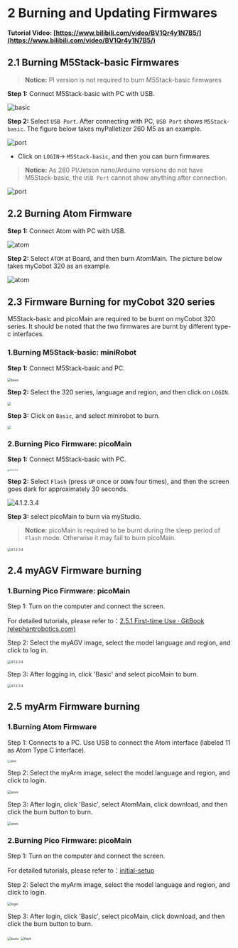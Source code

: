 2 Burning and Updating Firmwares
===============================
**Tutorial Video:  [https://www.bilibili.com/video/BV1Qr4y1N7B5/](https://www.bilibili.com/video/BV1Qr4y1N7B5/)**

2.1 Burning M5Stack-basic Firmwares
----------------------------------------

> **Notice:** PI version is not required to burn M5Stack-basic firmwares

**Step 1:** Connect M5Stack-basic with PC with USB.

![basic](../../resourse/4-BasicApplication/4.1/4.1.2.1-basic_PC.jpg)

**Step 2:** Select `USB Port`. After connecting with PC, `USB Port` shows `M5Stack-basic`. The figure below takes myPalletizer 260 M5 as an example.

![port](../../resourse/4-BasicApplication/4.1/basicconnection.jpg)



-   Click on `LOGIN`-> `M5Stack-basic`, and then you can burn firmwares.

> **Notice:** As 280 PI/Jetson nano/Arduino versions do not have M5Stack-basic, the `USB Port` cannot show anything after connection.

![port](../../resourse/4-BasicApplication/4.1/firmwareburn.jpg)

## 2.2 Burning Atom Firmware

**Step 1:** Connect Atom with PC with USB.

![atom](../../resourse/4-BasicApplication/4.1/4.1.2.1-atom_PC.jpg)

**Step 2:** Select `ATOM` at Board, and then burn AtomMain. The picture below takes myCobot 320 as an example.

![atom](../../resourse/4-BasicApplication/4.1/atommainburn.jpg)



## 2.3 Firmware Burning for myCobot 320 series

M5Stack-basic and picoMain are required to be burnt on myCobot 320 series. It should be noted that the two firmwares are burnt by different type-c interfaces.

### 1.Burning M5Stack-basic: miniRobot

**Step 1:** Connect M5Stack-basic and PC.

<img src="../../resourse/4-BasicApplication/4.1/4.1.2.1-basic_PC.jpg" alt="basic" style="zoom:50%;" />

**Step 2:** Select the 320 series, language and region, and then click on `LOGIN`.

<img src="../../resourse/4-BasicApplication/4.1/mycobot320.png" style="zoom:50%;" />



**Step 3:** Click on `Basic`, and select minirobot to burn.

<img src="../../resourse/4-BasicApplication/4.1/burnbasic.jpg" style="zoom:50%;" />



### 2.Burning Pico Firmware: picoMain

**Step 1:** Connect M5Stack-basic with PC.

<img src="../../resourse/4-BasicApplication/4.1/4.1.2.3.3.jpg" alt="4.1.2.3.3" style="zoom: 33%;" />



**Step 2:** Select `Flash` (press `UP` once or `DOWN` four times), and then the screen goes dark for approximately 30 seconds.

![4.1.2.3.4](../../resourse/4-BasicApplication/4.1/4.1.2.3.4.gif)



**Step 3:** select picoMain to burn via myStudio.

> **Notice:** picoMain is required to be burnt during the sleep period of `Flash` mode. Otherwise it may fail to burn picoMain.



<img src="../../resourse/4-BasicApplication/4.1/burnpicomain.jpg" alt="4.1.2.3.4" style="zoom:50%;" />



## 2.4 myAGV Firmware burning

### 1.Burning Pico Firmware: picoMain

Step 1: Turn on the computer and connect the screen.



For detailed tutorials, please refer to：[2.5.1 First-time Use · GitBook (elephantrobotics.com)](https://docs.elephantrobotics.com/docs/gitbook-en/13-AdvancedKit/13.2MobileCompoundRobot/13.2.1quickstart.html)





Step 2: Select the myAGV image, select the model language and region, and click to log in.



<img src="../../resourse/4-BasicApplication/4.1/agv-login-en.png" alt="4.1.2.3.4" style="zoom:50%;" />



Step 3: After logging in, click 'Basic' and select picoMain to burn.



<img src="../../resourse/4-BasicApplication/4.1/agv-flash-en.png" alt="4.1.2.3.4" style="zoom:50%;" />


## 2.5 myArm Firmware burning

### 1.Burning Atom Firmware

Step 1: Connects to a PC. Use USB to connect the Atom interface (labeled 11 as Atom Type C interface).

<img src="../../resourse/2-serialproduct/2.12-myArm/IMG_20230823_140609.jpg" alt="atom" style="zoom:40%;" />

Step 2: Select the myArm image, select the model language and region, and click to login.

<img src="../../resourse/4-BasicApplication/4.1/myarm-login.png" alt="atom" style="zoom: 50%;" />

Step 3: After login, click 'Basic', select AtomMain, click download, and then click the burn button to burn.


<img src="../../resourse/4-BasicApplication/4.1/myarm-flash.png" alt="atom" style="zoom: 50%;" />


### 2.Burning Pico Firmware: picoMain
Step 1: Turn on the computer and connect the screen.

For detailed tutorials, please refer to：[initial-setup](https://docs.elephantrobotics.com/docs/myarm-pi-300-en/2-serialproduct/2.12-myArm/3-UnpackingAndFirstUse.html#2-initial-setup)



Step 2: Select the myArm image, select the model language and region, and click to login.

<img src="../../resourse/4-BasicApplication/4.1/myarm-login-en.png" alt="login" style="zoom: 50%;" />

Step 3: After login, click 'Basic', select picoMain, click download, and then click the burn button to burn.

<img src="../../resourse/4-BasicApplication/4.1/myarm-basic-en.png" alt="basic" style="zoom: 50%;" />

<img src="../../resourse/4-BasicApplication/4.1/myarm-flash-en.png" alt="flash" style="zoom: 50%;" />